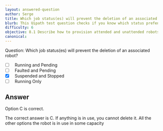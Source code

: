 ```yaml
---
layout: answered-question
author: Serge
title: Which job status(es) will prevent the deletion of an associated robot?
blurb: This Uipath test question checks if you know which status prefents Orchestrator robot deletion.
difficulty: 6
objective: 8.1 Describe how to provision attended and unattended robots to UiPath Orchestrator
canonical: 
---
```


Question:  Which job status(es) will prevent the deletion of an associated robot?

 - [ ] &nbsp;  Running and Pending
 - [ ] &nbsp;  Faulted and Pending
 - [X] &nbsp;  Suspended and Stopped
 - [ ] &nbsp;  Running Only

## Answer

Option C is correct.

The correct answer is C.  If anything is in use, you cannot delete it.  All the other options the robot is in use in some capacity

